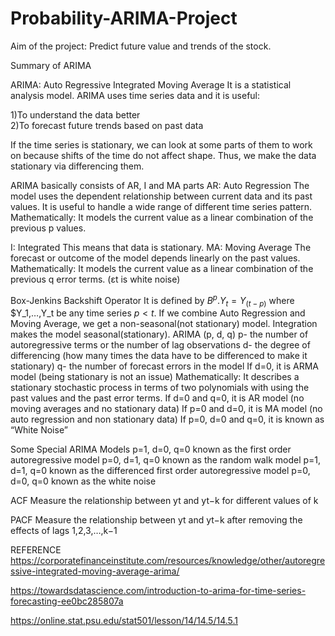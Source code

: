 # Probability-ARIMA-Project

Aim of the project: Predict future value and trends of the stock.

Summary of ARIMA

ARIMA: Auto Regressive Integrated Moving Average
It is a statistical analysis model. ARIMA uses time series data and it is useful:

1)To understand the data better  
2)To forecast future trends based on past data

If the time series is stationary, we can look at some parts of them to work on because shifts of the time do not affect shape. Thus, we make the data stationary via differencing them.

ARIMA basically consists of AR, I and MA parts
AR: Auto Regression
The model uses the dependent relationship between current data and its past values. It is useful to handle a wide range of different time series pattern.
Mathematically: It models the current value as a linear combination of the previous p values.

I: Integrated
This means that data is stationary.
MA: Moving Average
The forecast or outcome of the model depends linearly on the past values. 
Mathematically: It models the current value as a linear combination of the previous q error terms. (εt is white noise)

Box-Jenkins Backshift Operator
It is defined by $B^p.Y_t=Y_(t-p)$ where $Y_1,…,Y_t be any time series $p<t$.
If we combine Auto Regression and Moving Average, we get a non-seasonal(not stationary) model. Integration makes the model seasonal(stationary). 
ARIMA (p, d, q)
p- the number of autoregressive terms or the number of lag observations
d- the degree of differencing (how many times the data have to be differenced to make it stationary)
q- the number of forecast errors in the model 
If d=0, it is ARMA model (being stationary is not an issue)
Mathematically: It describes a stationary stochastic process in terms of two polynomials with using the past values and the past error terms.
If d=0 and q=0, it is AR model (no moving averages and no stationary data)
If p=0 and d=0, it is MA model (no auto regression and non stationary data)
If p=0, d=0 and q=0, it is known as “White Noise”

Some Special ARIMA Models
p=1, d=0, q=0 known as the first order autoregressive model
p=0, d=1, q=0 known as the random walk model
p=1, d=1, q=0 known as the differenced first order autoregressive model
p=0, d=0, q=0 known as the white noise

ACF
Measure the relationship between yt and yt−k for different values of k

PACF
Measure the relationship between yt and yt−k after removing the effects of lags 1,2,3,…,k−1



REFERENCE
https://corporatefinanceinstitute.com/resources/knowledge/other/autoregressive-integrated-moving-average-arima/

https://towardsdatascience.com/introduction-to-arima-for-time-series-forecasting-ee0bc285807a

https://online.stat.psu.edu/stat501/lesson/14/14.5/14.5.1


